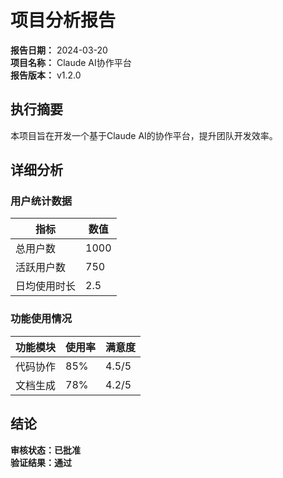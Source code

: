 # 项目分析报告

**报告日期：** 2024-03-20  
**项目名称：** Claude AI协作平台  
**报告版本：** v1.2.0

## 执行摘要

本项目旨在开发一个基于Claude AI的协作平台，提升团队开发效率。

## 详细分析

### 用户统计数据
| 指标 | 数值 |
|------|------|
| 总用户数 | 1000 |
| 活跃用户数 | 750 |
| 日均使用时长 | 2.5 |

### 功能使用情况
| 功能模块 | 使用率 | 满意度 |
|----------|--------|--------|
| 代码协作 | 85% | 4.5/5 |
| 文档生成 | 78% | 4.2/5 |

## 结论

**审核状态：已批准**  
**验证结果：通过**